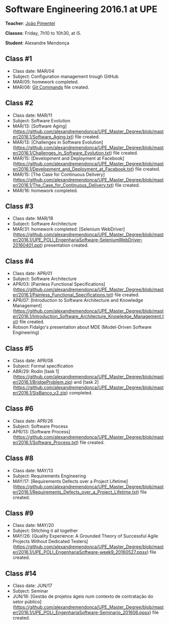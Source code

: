 # Software Engineering 2016.1 at UPE

**Teacher**: [João Pimentel](http://www.cin.ufpe.br/~jhcp)

**Classes**: Friday, 7h10 to 10h30, at i5.

**Student**: Alexandre Mendonça

## Class #1
- Class date: MAR/04
- Subject: Configuration management trough GitHub
- MAR/05: homework completed.
- MAR/06: [Git Commands](https://github.com/alexandremendonca/UPE_Master_Degree/blob/master/2016.1/Git_Commands.txt) file created.

## Class #2
- Class date: MAR/11
- Subject: Software Evolution
- MAR/13: [Software Aging] (https://github.com/alexandremendonca/UPE_Master_Degree/blob/master/2016.1/Software_Aging.txt) file created.
- MAR/13: [Challenges in Software Evolution] (https://github.com/alexandremendonca/UPE_Master_Degree/blob/master/2016.1/Challenges_in_Software_Evolution.txt) file created.
- MAR/15: [Development and Deployment at Facebook] (https://github.com/alexandremendonca/UPE_Master_Degree/blob/master/2016.1/Development_and_Deployment_at_Facebook.txt) file created.
- MAR/15: [The Case for Continuous Delivery] (https://github.com/alexandremendonca/UPE_Master_Degree/blob/master/2016.1/The_Case_for_Continuous_Delivery.txt) file created.
- MAR/16: homework completed.

## Class #3
- Class date: MAR/18
- Subject: Software Architecture
- MAR/31: homework completed: [Selenium WebDriver] (https://github.com/alexandremendonca/UPE_Master_Degree/blob/master/2016.1/UPE_POLI_EngenhariaSoftware-SeleniumWebDriver-20160401.ppt) presentation created.

## Class #4
- Class date: APR/01
- Subject: Software Architecture
- APR/03: [Painless Functional Specifications] (https://github.com/alexandremendonca/UPE_Master_Degree/blob/master/2016.1/Painless_Functional_Specifications.txt) file created.
- APR/07: [Introduction to Software Architecture and Knowledge Management] (https://github.com/alexandremendonca/UPE_Master_Degree/blob/master/2016.1/Introduction_Software_Architecture_Knowledge_Management.txt) file created.
- Robson Fidalgo's presentation about MDE (Model-Driven Software Engineering)

## Class #5
- Class date: APR/08
- Subject: Formal specification
- ABR/29: Rodin [task 1] (https://github.com/alexandremendonca/UPE_Master_Degree/blob/master/2016.1/BridgeProblem.zip) and [task 2] (https://github.com/alexandremendonca/UPE_Master_Degree/blob/master/2016.1/SisBanco_v2.zip) completed.

## Class #6
- Class date: APR/26
- Subject: Software Process
- APR/13: [Software Process] (https://github.com/alexandremendonca/UPE_Master_Degree/blob/master/2016.1/Software_Process.txt) file created.


## Class #8
- Class date: MAY/13
- Subject: Requirements Engineering
- MAY/17: [Requirements Defects over a Project Lifetime] (https://github.com/alexandremendonca/UPE_Master_Degree/blob/master/2016.1/Requirements_Defects_over_a_Project_Lifetime.txt) file created.

## Class #9
- Class date: MAY/20
- Subject: Stitching it all together
- MAY/26: [Quality Experience: A Grounded Theory of Successful Agile Projects Without Dedicated Testers] (https://github.com/alexandremendonca/UPE_Master_Degree/blob/master/2016.1/UPE_POLI_EngenhariaSoftware-week9_20160527.ppsx) file created.

## Class #14
- Class date: JUN/17
- Subject: Seminar
- JUN/16: [Gestão de projetos ágeis num contexto de contratação do setor público] (https://github.com/alexandremendonca/UPE_Master_Degree/blob/master/2016.1/UPE_POLI_EngenhariaSoftware-Seminario_201606.ppsx) file created.
